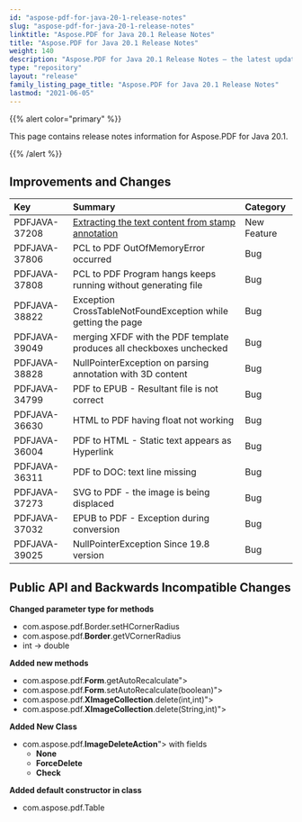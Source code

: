 ```yaml
---
id: "aspose-pdf-for-java-20-1-release-notes"
slug: "aspose-pdf-for-java-20-1-release-notes"
linktitle: "Aspose.PDF for Java 20.1 Release Notes"
title: "Aspose.PDF for Java 20.1 Release Notes"
weight: 140
description: "Aspose.PDF for Java 20.1 Release Notes – the latest updates and fixes."
type: "repository"
layout: "release"
family_listing_page_title: "Aspose.PDF for Java 20.1 Release Notes"
lastmod: "2021-06-05"
---
```


{{% alert color="primary" %}}

This page contains release notes information for Aspose.PDF for Java 20.1.

{{% /alert %}}
## **Improvements and Changes**

|**Key**|**Summary**|**Category**|
| :- | :- | :- |
|PDFJAVA-37208|[Extracting the text content from stamp annotation](https://docs.aspose.com/pdf/java/extract-text-from-stamps/)|New Feature|
|PDFJAVA-37806 |PCL to PDF OutOfMemoryError occurred|Bug|
|PDFJAVA-37808 |PCL to PDF Program hangs keeps running without generating file|Bug|
|PDFJAVA-38822|Exception CrossTableNotFoundException while getting the page|Bug|
|PDFJAVA-39049 |merging XFDF with the PDF template produces all checkboxes unchecked|Bug|
|PDFJAVA-38828|NullPointerException on parsing annotation with 3D content|Bug|
|PDFJAVA-34799|PDF to EPUB - Resultant file is not correct|Bug|
|PDFJAVA-36630 |HTML to PDF having float not working|Bug|
|PDFJAVA-36004|PDF to HTML - Static text appears as Hyperlink|Bug|
|PDFJAVA-36311|PDF to DOC: text line missing|Bug|
|PDFJAVA-37273 |SVG to PDF - the image is being displaced|Bug|
|PDFJAVA-37032|EPUB to PDF - Exception during conversion|Bug|
|PDFJAVA-39025|NullPointerException Since 19.8 version|Bug|
## **Public API and Backwards Incompatible Changes**
**Changed parameter type for methods**

- com.aspose.pdf.Border.setHCornerRadius
- com.aspose.pdf.**Border**.getVCornerRadius
- int -> double

**Added new methods**

- com.aspose.pdf.**Form**.getAutoRecalculate">
- com.aspose.pdf.**Form**.setAutoRecalculate(boolean)">
- com.aspose.pdf.**XImageCollection**.delete(int,int)">
- com.aspose.pdf.**XImageCollection**.delete(String,int)">

**Added New Class**

- com.aspose.pdf.**ImageDeleteAction**"> with fields
  - **None**
  - **ForceDelete**
  - **Check**

**Added default constructor in class**

- com.aspose.pdf.Table
